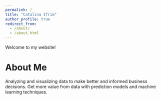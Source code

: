 ```yaml
---
permalink: /
title: "Catalina Ifrim"
author_profile: true
redirect_from: 
  - /about/
  - /about.html
---
```


Welcome to my website!

About Me
======
Analyzing and visualizing data to make better and informed business decisions. Get more value from data with prediction models and machine learning techniques.
